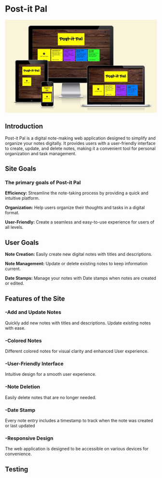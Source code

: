 # Post-it Pal

![Responsive design image](readmeimages/responsive-postitpal.jpg)

## Introduction

Post-it Pal is a digital note-making web application designed to simplify and organize your notes digitally. It provides users with a user-friendly interface to create, update, and delete notes, making it a convenient tool for personal organization and task management.

## Site Goals

### The primary goals of Post-it Pal

**Efficiency:** Streamline the note-taking process by providing a quick and intuitive platform.

**Organization:** Help users organize their thoughts and tasks in a digital format.

**User-Friendly:** Create a seamless and easy-to-use experience for users of all levels.

## User Goals

**Note Creation:** Easily create new digital notes with titles and descriptions.

**Note Management:** Update or delete existing notes to keep information current.

**Date Stamps:** Manage your notes with Date stamps when notes are created or edited.

## Features of the Site

### -Add and Update Notes
Quickly add new notes with titles and descriptions.
Update existing notes with ease.

### -Colored Notes
Different colored notes for visual clarity and enhanced User experience.

### -User-Friendly Interface
Intuitive design for a smooth user experience.

### -Note Deletion
Easily delete notes that are no longer needed.

### -Date Stamp
Every note entry includes a timestamp to track when the note was created or last updated

### -Responsive Design
The web application is designed to be accessible on various devices for convenience.

## Testing